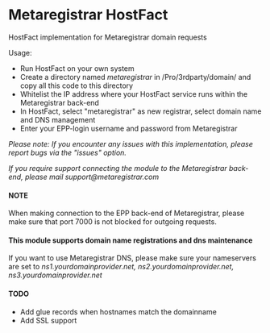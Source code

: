 # Metaregistrar HostFact
HostFact implementation for Metaregistrar domain requests

Usage: 
- Run HostFact on your own system
- Create a directory named _metaregistrar_ in /Pro/3rdparty/domain/ and copy all this code to this directory
- Whitelist the IP address where your HostFact service runs within the Metaregistrar back-end
- In HostFact, select "metaregistrar" as new registrar, select domain name and DNS management
- Enter your EPP-login username and password from Metaregistrar

_Please note: If you encounter any issues with this implementation, please report bugs via the "issues" option._

_If you require support connecting the module to the Metaregistrar back-end, please mail support@metaregistrar.com_

#### NOTE
When making connection to the EPP back-end of Metaregistrar, please make sure that port 7000 is not blocked for outgoing requests.

#### This module supports domain name registrations and dns maintenance

If you want to use Metaregistrar DNS, please make sure your nameservers are set to 
_ns1.yourdomainprovider.net, ns2.yourdomainprovider.net, ns3.yourdomainprovider.net_

#### TODO
- Add glue records when hostnames match the domainname
- Add SSL support
